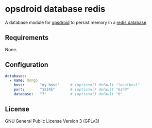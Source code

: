 # opsdroid database redis

A database module for [opsdroid](https://github.com/opsdroid/opsdroid) to persist memory in a [redis database](https://redis.io/).

## Requirements

None.

## Configuration

```yaml
databases:
  - name: mongo
    host:       "my host"     # (optional) default "localhost"
    port:       "12345"       # (optional) default "6379"
    database:   "7"           # (optional) default "0"
```

## License

GNU General Public License Version 3 (GPLv3)
